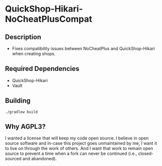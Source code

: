 # QuickShop-Hikari-NoCheatPlusCompat
## Description
* Fixes compatibility issues between NoCheatPlus and QuickShop-Hikari when creating shops.

## Required Dependencies
* QuickShop-Hikari
* Vault

## Building
```./gradlew build```

## Why AGPL3?
I wanted a license that will keep my code open source. I believe in open source software and in-case this project goes unmaintained by me, I want it to live on through the work of others. And I want that work to remain open source to prevent a time when a fork can never be continued (i.e., closed-sourced and abandoned).
